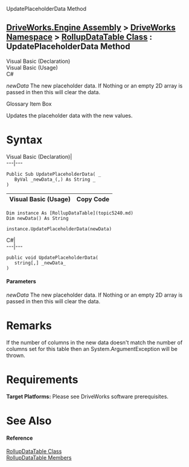 UpdatePlaceholderData Method   
  
[DriveWorks.Engine Assembly](topic2156.md) > [DriveWorks Namespace](topic2159.md) > [RollupDataTable Class](topic5240.md) : UpdatePlaceholderData Method  
---  
  
Visual Basic (Declaration)    
Visual Basic (Usage)    
C# 

_newData_
    The new placeholder data. If Nothing or an empty 2D array is passed in then this will clear the data.

Glossary Item Box

Updates the placeholder data with the new values. 

# Syntax

Visual Basic (Declaration)|   
---|---  
      
    
    Public Sub UpdatePlaceholderData( _
       ByVal _newData_(,) As String _
    )   
  
Visual Basic (Usage)| Copy Code  
---|---  
      
    
    Dim instance As [RollupDataTable](topic5240.md)
    Dim newData() As String
     
    instance.UpdatePlaceholderData(newData)  
  
C#|   
---|---  
      
    
    public void UpdatePlaceholderData( 
       string[,] _newData_
    )  
  
#### Parameters

 _newData_
    The new placeholder data. If Nothing or an empty 2D array is passed in then this will clear the data.

# Remarks

If the number of columns in the new data doesn't match the number of columns set for this table then an System.ArgumentException will be thrown.

# Requirements

**Target Platforms:** Please see DriveWorks software prerequisites.

# See Also

#### Reference

[RollupDataTable Class](topic5240.md)   
[RollupDataTable Members](topic5241.md)


